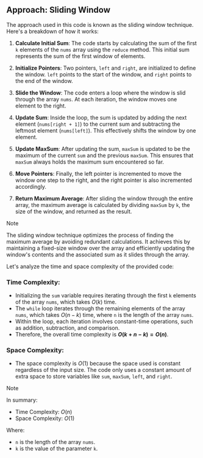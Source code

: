 ## Approach: Sliding Window

The approach used in this code is known as the sliding window technique. Here's a breakdown of how it works:

1. **Calculate Initial Sum**: The code starts by calculating the sum of the first `k` elements of the `nums` array using the `reduce` method. This initial sum represents the sum of the first window of elements.

2. **Initialize Pointers**: Two pointers, `left` and `right`, are initialized to define the window. `left` points to the start of the window, and `right` points to the end of the window.

3. **Slide the Window**: The code enters a loop where the window is slid through the array `nums`. At each iteration, the window moves one element to the right.

4. **Update Sum**: Inside the loop, the sum is updated by adding the next element (`nums[right + 1]`) to the current sum and subtracting the leftmost element (`nums[left]`). This effectively shifts the window by one element.

5. **Update MaxSum**: After updating the sum, `maxSum` is updated to be the maximum of the current `sum` and the previous `maxSum`. This ensures that `maxSum` always holds the maximum sum encountered so far.

6. **Move Pointers**: Finally, the left pointer is incremented to move the window one step to the right, and the right pointer is also incremented accordingly.

7. **Return Maximum Average**: After sliding the window through the entire array, the maximum average is calculated by dividing `maxSum` by `k`, the size of the window, and returned as the result.

> [!NOTE]
> The sliding window technique optimizes the process of finding the maximum average by avoiding redundant calculations. It achieves this by maintaining a fixed-size window over the array and efficiently updating the window's contents and the associated sum as it slides through the array.

Let's analyze the time and space complexity of the provided code:

### Time Complexity:
  - Initializing the `sum` variable requires iterating through the first `k` elements of the array `nums`, which takes $O(k)$ time.
  - The `while` loop iterates through the remaining elements of the array `nums`, which takes $O(n - k)$ time, where `n` is the length of the array `nums`.
  - Within the loop, each iteration involves constant-time operations, such as addition, subtraction, and comparison.
  - Therefore, the overall time complexity is **$O(k + n - k) = O(n)$**.

### Space Complexity:
  - The space complexity is $O(1)$ because the space used is constant regardless of the input size. The code only uses a constant amount of extra space to store variables like `sum`, `maxSum`, `left`, and `right`.

> [!NOTE]
> In summary:
> - Time Complexity: $O(n)$
> - Space Complexity: $O(1)$
> 
> Where:
> - `n` is the length of the array `nums`.
> - `k` is the value of the parameter `k`.